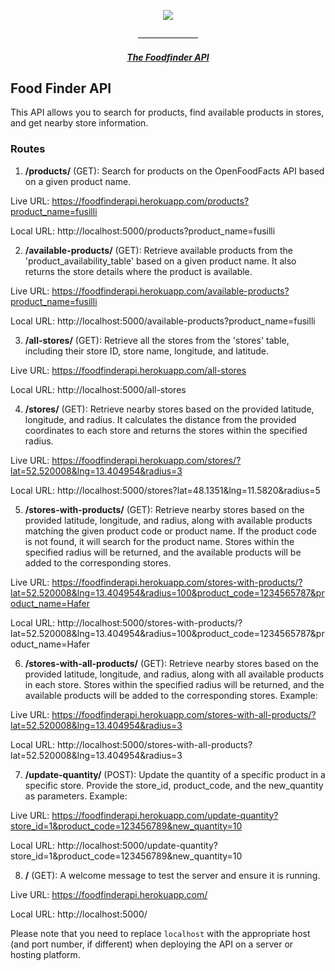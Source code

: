 <p align="center">
  <img src="https://i.ibb.co/C0FgRXb/Bildschirmfoto-2023-02-18-um-10-55-14-removebg-preview.png" border="0">
</p>

<p align="center">
<p align="center">_______________</p>
</p>

<h5 align="center">
  <a href="#How it works">The Foodfinder API</a> 
</h5>

## Food Finder API

This API allows you to search for products, find available products in stores, and get nearby store information.

### Routes

1. **/products/** (GET): Search for products on the OpenFoodFacts API based on a given product name.

Live URL: https://foodfinderapi.herokuapp.com/products?product_name=fusilli

Local URL: http://localhost:5000/products?product_name=fusilli

2. **/available-products/** (GET): Retrieve available products from the 'product_availability_table' based on a given product name. It also returns the store details where the product is available.

Live URL: https://foodfinderapi.herokuapp.com/available-products?product_name=fusilli

Local URL: http://localhost:5000/available-products?product_name=fusilli

3. **/all-stores/** (GET): Retrieve all the stores from the 'stores' table, including their store ID, store name, longitude, and latitude.

Live URL: https://foodfinderapi.herokuapp.com/all-stores

Local URL: http://localhost:5000/all-stores

4. **/stores/** (GET): Retrieve nearby stores based on the provided latitude, longitude, and radius. It calculates the distance from the provided coordinates to each store and returns the stores within the specified radius.

Live URL: https://foodfinderapi.herokuapp.com/stores/?lat=52.520008&lng=13.404954&radius=3

Local URL: http://localhost:5000/stores?lat=48.1351&lng=11.5820&radius=5

5. **/stores-with-products/** (GET): Retrieve nearby stores based on the provided latitude, longitude, and radius, along with available products matching the given product code or product name. If the product code is not found, it will search for the product name. Stores within the specified radius will be returned, and the available products will be added to the corresponding stores.

Live URL:  https://foodfinderapi.herokuapp.com/stores-with-products/?lat=52.520008&lng=13.404954&radius=100&product_code=1234565787&product_name=Hafer

Local URL: http://localhost:5000/stores-with-products/?lat=52.520008&lng=13.404954&radius=100&product_code=1234565787&product_name=Hafer

6. **/stores-with-all-products/** (GET): Retrieve nearby stores based on the provided latitude, longitude, and radius, along with all available products in each store. Stores within the specified radius will be returned, and the available products will be added to the corresponding stores.
Example:

Live URL: https://foodfinderapi.herokuapp.com/stores-with-all-products/?lat=52.520008&lng=13.404954&radius=3

Local URL: http://localhost:5000/stores-with-all-products?lat=52.520008&lng=13.404954&radius=3

7. **/update-quantity/** (POST): Update the quantity of a specific product in a specific store. Provide the store_id, product_code, and the new_quantity as parameters.
Example:

Live URL: https://foodfinderapi.herokuapp.com/update-quantity?store_id=1&product_code=123456789&new_quantity=10

Local URL: http://localhost:5000/update-quantity?store_id=1&product_code=123456789&new_quantity=10

8. **/** (GET): A welcome message to test the server and ensure it is running.

Live URL: https://foodfinderapi.herokuapp.com/

Local URL: http://localhost:5000/

Please note that you need to replace `localhost` with the appropriate host (and port number, if different) when deploying the API on a server or hosting platform.

